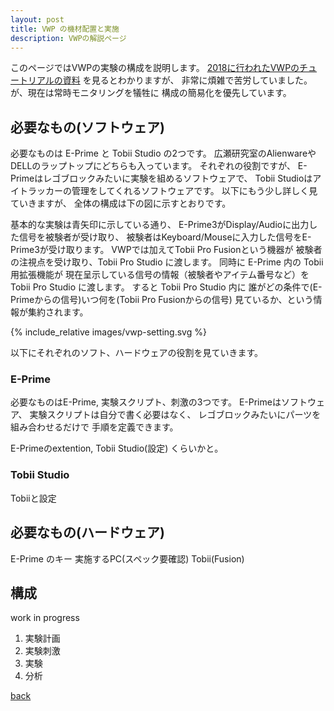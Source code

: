 ```yaml
---
layout: post
title: VWP の機材配置と実施
description: VWPの解説ページ
---
```


このページではVWPの実験の構成を説明します。
[2018に行われたVWPのチュートリアルの資料](https://phiz.c.u-tokyo.ac.jp/~t_chen/download/2018-03-24VWP_tutorial_CHEN.pdf)
を見るとわかりますが、
非常に煩雑で苦労していました。
が、現在は常時モニタリングを犠牲に
構成の簡易化を優先しています。

## 必要なもの(ソフトウェア)

必要なものは E-Prime と Tobii Studio の2つです。
広瀬研究室のAlienwareやDELLのラップトップにどちらも入っています。
それぞれの役割ですが、
E-Primeはレゴブロックみたいに実験を組めるソフトウェアで、
Tobii Studioはアイトラッカーの管理をしてくれるソフトウェアです。
以下にもう少し詳しく見ていきますが、
全体の構成は下の図に示すとおりです。

基本的な実験は青矢印に示している通り、
E-Prime3がDisplay/Audioに出力した信号を被験者が受け取り、
被験者はKeyboard/Mouseに入力した信号をE-Prime3が受け取ります。
VWPでは加えてTobii Pro Fusionという機器が
被験者の注視点を受け取り、Tobii Pro Studio に渡します。
同時に E-Prime 内の Tobii用拡張機能が
現在呈示している信号の情報（被験者やアイテム番号など）を
Tobii Pro Studio に渡します。
すると Tobii Pro Studio 内に
誰がどの条件で(E-Primeからの信号)いつ何を(Tobii Pro Fusionからの信号)
見ているか、という情報が集約されます。

{% include_relative images/vwp-setting.svg %}

以下にそれぞれのソフト、ハードウェアの役割を見ていきます。

### E-Prime

必要なものはE-Prime, 実験スクリプト、刺激の3つです。
E-Primeはソフトウェア、
実験スクリプトは自分で書く必要はなく、
レゴブロックみたいにパーツを組み合わせるだけで
手順を定義できます。

E-Primeのextention, 
Tobii Studio(設定) くらいかと。

### Tobii Studio

Tobiiと設定

## 必要なもの(ハードウェア)

E-Prime のキー
実施するPC(スペック要確認)
Tobii(Fusion)

## 構成






work in progress

1. 実験計画
1. 実験刺激
1. 実験
1. 分析

[back](./)

